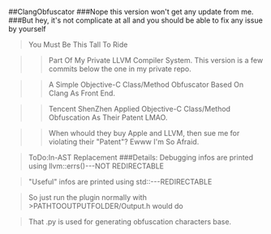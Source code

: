 ##ClangObfuscator
###Nope this version won't get any update from me.
###But hey, it's not complicate at all and you should be able to fix any issue by yourself
>You Must Be This Tall To Ride

>>Part Of My Private LLVM Compiler System. This version is a few commits below the one in my private repo.

>>A Simple Objective-C Class/Method Obfuscator Based On Clang As Front End.

>>Tencent ShenZhen Applied Objective-C Class/Method Obfuscation As Their Patent LMAO.

>>When whould they buy Apple and LLVM, then sue me for violating their "Patent"? Ewww I'm So Afraid.

>ToDo:In-AST Replacement
###Details:
>Debugging infos are printed using llvm::errs()---NOT REDIRECTABLE

>"Useful" infos are printed using std::---REDIRECTABLE

>So just run the plugin normally with >PATHTOOUTPUTFOLDER/Output.h would do


>That .py is used for generating obfuscation characters base.
